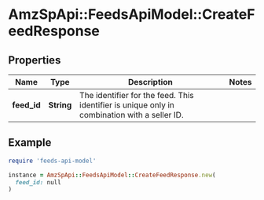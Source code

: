 # AmzSpApi::FeedsApiModel::CreateFeedResponse

## Properties

| Name | Type | Description | Notes |
| ---- | ---- | ----------- | ----- |
| **feed_id** | **String** | The identifier for the feed. This identifier is unique only in combination with a seller ID. |  |

## Example

```ruby
require 'feeds-api-model'

instance = AmzSpApi::FeedsApiModel::CreateFeedResponse.new(
  feed_id: null
)
```

